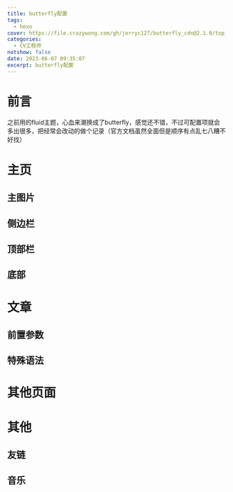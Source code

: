 ```yaml
---
title: butterfly配置
tags:
  - hexo
cover: https://file.crazywong.com/gh/jerryc127/butterfly_cdn@2.1.0/top_img/index.jpg
categories:
  - CV工程师
notshow: false
date: 2023-06-07 09:35:07
excerpt: butterfly配置
---
```

# 前言
之前用的fluid主题，心血来潮换成了butterfly，感觉还不错，不过可配置项就会多出很多，把经常会改动的做个记录（官方文档虽然全面但是顺序有点乱七八糟不好找）
# 主页
## 主图片

## 侧边栏

## 顶部栏

## 底部

# 文章
## 前置参数

## 特殊语法

# 其他页面

# 其他
## 友链

## 音乐
